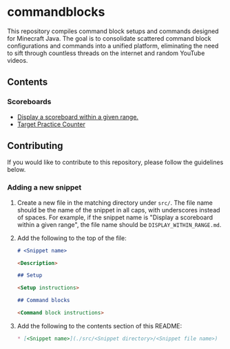 # commandblocks

This repository compiles command block setups and commands designed for Minecraft Java. The goal is to consolidate scattered command block configurations and commands into a unified platform, eliminating the need to sift through countless threads on the internet and random YouTube videos.

## Contents

### Scoreboards

* [Display a scoreboard within a given range.](./src/scoreboards/DISPLAY_WITHIN_RANGE.md)
* [Target Practice Counter](./src/scoreboards/TARGET_PRACTICE_COUNTER.md)

## Contributing

If you would like to contribute to this repository, please follow the guidelines below.

### Adding a new snippet

1. Create a new file in the matching directory under `src/`. 
    The file name should be the name of the snippet in all caps, with underscores instead of spaces. For example, if the snippet name is "Display a scoreboard within a given range", the file name should be `DISPLAY_WITHIN_RANGE.md`.

2. Add the following to the top of the file:

    ```markdown
    # <Snippet name>

    <Description>

    ## Setup

    <Setup instructions>

    ## Command blocks

    <Command block instructions>
    ```

3. Add the following to the contents section of this README:

    ```markdown
    * [<Snippet name>](./src/<Snippet directory>/<Snippet file name>)
    ```

